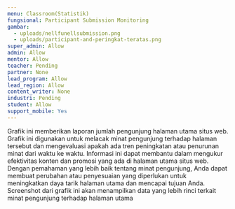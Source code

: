 ```yaml
---
menu: Classroom(Statistik)
fungsional: Participant Submission Monitoring
gambar:
  - uploads/nellfunellsubmission.png
  - uploads/participant-and-peringkat-teratas.png
super_admin: Allow
admin: Allow
mentor: Allow
teacher: Pending
partner: None
lead_program: Allow
lead_region: Allow
content_writer: None
industri: Pending
student: Allow
support_mobile: Yes
---
```

Grafik ini memberikan laporan jumlah pengunjung halaman utama situs web. Grafik ini digunakan untuk melacak minat pengunjung terhadap halaman tersebut dan mengevaluasi apakah ada tren peningkatan atau penurunan minat dari waktu ke waktu. Informasi ini dapat membantu dalam mengukur efektivitas konten dan promosi yang ada di halaman utama situs web. Dengan pemahaman yang lebih baik tentang minat pengunjung, Anda dapat membuat perubahan atau penyesuaian yang diperlukan untuk meningkatkan daya tarik halaman utama dan mencapai tujuan Anda. Screenshot dari grafik ini akan menampilkan data yang lebih rinci terkait minat pengunjung terhadap halaman utama